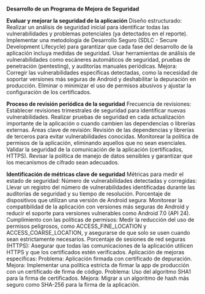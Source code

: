 **Desarrollo de un Programa de Mejora de Seguridad**

**Evaluar y mejorar la seguridad de la aplicación**
Diseño estructurado:
Realizar un análisis de seguridad inicial para identificar todas las vulnerabilidades y problemas potenciales (ya detectados en el reporte).
Implementar una metodología de Desarrollo Seguro (SDLC - Secure Development Lifecycle) para garantizar que cada fase del desarrollo de la aplicación incluya medidas de seguridad.
Usar herramientas de análisis de vulnerabilidades como escáneres automáticos de seguridad, pruebas de penetración (pentesting), y auditorías manuales periódicas.
Mejora:
Corregir las vulnerabilidades específicas detectadas, como la necesidad de soportar versiones más seguras de Android y deshabilitar la depuración en producción.
Eliminar o minimizar el uso de permisos abusivos y ajustar la configuración de los certificados.


**Proceso de revisión periódica de la seguridad**
Frecuencia de revisiones:
Establecer revisiones trimestrales de seguridad para identificar nuevas vulnerabilidades.
Realizar pruebas de seguridad en cada actualización importante de la aplicación o cuando cambien las dependencias o librerías externas.
Áreas clave de revisión:
Revisión de las dependencias y librerías de terceros para evitar vulnerabilidades conocidas.
Monitorear la política de permisos de la aplicación, eliminando aquellos que no sean esenciales.
Validar la seguridad de la comunicación de la aplicación (certificados, HTTPS).
Revisar la política de manejo de datos sensibles y garantizar que los mecanismos de cifrado sean adecuados.


**Identificación de métricas clave de seguridad**
Métricas para medir el estado de seguridad:
Número de vulnerabilidades detectadas y corregidas: Llevar un registro del número de vulnerabilidades identificadas durante las auditorías de seguridad y su tiempo de resolución.
Porcentaje de dispositivos que utilizan una versión de Android segura: Monitorear la compatibilidad de la aplicación con versiones más seguras de Android y reducir el 
soporte para versiones vulnerables como Android 7.0 (API 24).
Cumplimiento con las políticas de permisos: Medir la reducción del uso de permisos peligrosos, como ACCESS_FINE_LOCATION y ACCESS_COARSE_LOCATION, y 
asegurarse de que solo se usen cuando sean estrictamente necesarios.
Porcentaje de sesiones de red seguras (HTTPS): Asegurar que todas las comunicaciones de la aplicación utilicen HTTPS y que los certificados estén verificados.
Aplicación de mejoras específicas:
Problema: Aplicación firmada con certificado de depuración.
Mejora: Implementar una política estricta de firmar la app de producción con un certificado de firma de código.
Problema: Uso del algoritmo SHA1 para la firma de certificados.
Mejora: Migrar a un algoritmo de hash más seguro como SHA-256 para la firma de la aplicación.
